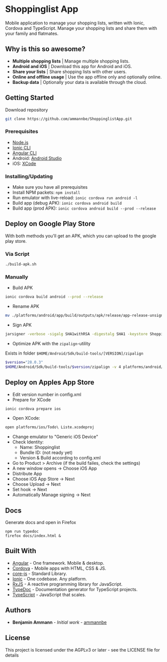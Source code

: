 # Shoppinglist App

Mobile application to manage your shopping lists, written with Ionic, Cordova and TypeScript.
Manage your shopping lists and share them with your family and flatmates.

## Why is this so awesome?

- **Multiple shopping lists** | Manage multiple shopping lists.
- **Android and iOS** | Download this app for Android and iOS.
- **Share your lists** | Share shopping lists with other users.
- **Online and offline usage** | Use the app offline only and optionally online.
- **Backup data** | Optionally your data is available through the cloud.

## Getting Started

Download repository

```bash
git clone https://github.com/ammannbe/ShoppinglistApp.git
```

### Prerequisites

- [Node.js](https://nodejs.org/en/)
- [Ionic CLI](https://ionicframework.com/docs/cli/)
- [Angular CLI](https://cli.angular.io/)
- Android: [Android Studio](https://developer.android.com/studio/)
- iOS: [XCode](https://developer.apple.com/xcode/)

### Installing/Updating

- Make sure you have all prerequisites
- Install NPM packets: `npm install`
- Run emulator with live-reload: `ionic cordova run android -l`
- Build app (debug APK): `ionic cordova android build`
- Build app (prod APK): `ionic cordova android build --prod --release`

## Deploy on Google Play Store

With both methods you'll get an APK, which you can upload to the google play store.

### Via Script

```bash
./build-apk.sh
```

### Manually

- Build APK

```bash
ionic cordova build android --prod --release
```

- Rename APK

```bash
mv ./platforms/android/app/build/outputs/apk/release/app-release-unsigned.apk ./platforms/android/app/build/outputs/apk/release/Shoppinglist-release-unsigned.apk
```

- Sign APK

```bash
jarsigner -verbose -sigalg SHA1withRSA -digestalg SHA1 -keystore Shoppinglist-release-key.keystore ./platforms/android/app/build/outputs/apk/release/Shoppinglist-release-unsigned.apk alias_name
```

- Optimize APK with the `zipalign`-utility

Exists in folder `$HOME/Android/Sdk/build-tools/[VERSION]/zipalign`

```bash
$version="28.0.3"
$HOME/Android/Sdk/build-tools/$version/zipalign -v 4 platforms/android/app/build/outputs/apk/release/Shoppinglist-release-unsigned.apk platforms/android/app/build/outputs/apk/release/Shoppinglist.apk
```

## Deploy on Apples App Store

- Edit version number in config.xml
- Prepare for XCode

```bash
ionic cordova prepare ios
```

- Open XCode:

```bash
open platforms/ios/Todo\ Liste.xcodeproj
```

- Change emulator to "Generic iOS Device"
- Check Identity:
  - Name: Shoppinglist
  - Bundle ID: (not ready yet)
  - Version & Build according to config.xml
- Go to Product > Archive (if the build failes, check the settings)
- A new window opens -> Choose iOS App
- Distribute App
- Choose iOS App Store -> Next
- Choose Upload -> Next
- Set hook -> Next
- Automatically Manage signing -> Next

## Docs

Generate docs and open in Firefox

```
npm run typedoc
firefox docs/index.html &
```

## Built With

- [Angular](https://angular.io/) - One framework. Mobile & desktop.
- [Cordova](https://cordova.apache.org/) - Mobile apps with HTML, CSS & JS.
- [core-js](https://github.com/zloirock/core-js) - Standard Library.
- [Ionic](https://ionicframework.com/) - One codebase. Any platform.
- [RxJS](https://github.com/ReactiveX/RxJS) - A reactive programming library for JavaScript.
- [TypeDoc](https://github.com/TypeStrong/typedoc) - Documentation generator for TypeScript projects.
- [TypeScript](http://www.typescriptlang.org/) - JavaScript that scales.

## Authors

- **Benjamin Ammann** - _Initial work_ - [ammannbe](https://github.com/ammannbe)

## License

This project is licensed under the AGPLv3 or later - see the LICENSE file for details
